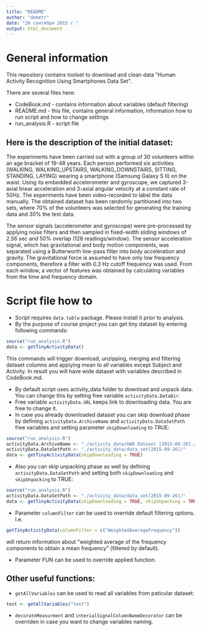 ```yaml
---
title: "README"
author: "demetr"
date: "26 сентября 2015 г."
output: html_document
---
```


# General information

This repository contains toolset to download and clean data "Human Activity Recognition Using Smartphones Data Set".

There are several files here:

* CodeBook.md - contains information about variables (default filtering)
* README.md - this file, contains general information, information how to run script and how to change settings
* run_analysis.R - script file

## Here is the description of the initial dataset:

The experiments have been carried out with a group of 30 volunteers within an age bracket of 19-48 years. Each person performed six activities (WALKING, WALKING_UPSTAIRS, WALKING_DOWNSTAIRS, SITTING, STANDING, LAYING) wearing a smartphone (Samsung Galaxy S II) on the waist. Using its embedded accelerometer and gyroscope, we captured 3-axial linear acceleration and 3-axial angular velocity at a constant rate of 50Hz. The experiments have been video-recorded to label the data manually. The obtained dataset has been randomly partitioned into two sets, where 70% of the volunteers was selected for generating the training data and 30% the test data.

The sensor signals (accelerometer and gyroscope) were pre-processed by applying noise filters and then sampled in fixed-width sliding windows of 2.56 sec and 50% overlap (128 readings/window). The sensor acceleration signal, which has gravitational and body motion components, was separated using a Butterworth low-pass filter into body acceleration and gravity. The gravitational force is assumed to have only low frequency components, therefore a filter with 0.3 Hz cutoff frequency was used. From each window, a vector of features was obtained by calculating variables from the time and frequency domain.

# Script file how to

* Script requires `data.table` package. Please install it prior to analysis.
* By the purpose of course project you can get tiny dataset by entering following commands:
```R
source("run_analysis.R")
data <- getTinyActivityData()
```
This commands will trigger download, unzipping, merging and filtering dataset columns and applying mean to all variables except Subject and Activity. In result you will have wide dataset with variables described in CodeBook.md.

* By default script uses activity_data folder to download and unpack data. You can change this by setting free variable `activityData.DataDir`.
* Free variable `activityData.URL` keeps link to downloading data. You are free to change it.
* In case you already downloaded dataset you can skip download phase by defining `activityData.ArchiveName` and `activityData.DataSetPath` free variables and setting parameter `skipDownloading` to TRUE:
```R
source("run_analysis.R")
activityData.ArchiveName <- "./activity_data/HAR Dataset [2015-09-26].zip"
activityData.DataSetPath <- "./activity_data/data_set[2015-09-26]/"
data <- getTinyActivityData(skipDownloading = TRUE)
```
* Also you can skip unpacking phase as well by defining `activityData.DataSetPath` and setting both `skipDownloading` and `skipUnpacking` to TRUE:
```R
source("run_analysis.R")
activityData.DataSetPath <- "./activity_data/data_set[2015-09-26]/"
data <- getTinyActivityData(skipDownloading = TRUE, skipUnpacking = TRUE)
```
* Parameter `columnFilter` can be used to override default filtering options. I.e.  
```R
getTinyActivityData(columnFilter = c("WeightedAverageFrequency"))
```
will return information about "weighted average of the frequency components to obtain a mean frequency" (filtered by default).

* Parameter FUN can be used to override applied function.

## Other useful functions:
* `getAllVariables` can be used to read all variables from paticular dataset:
```R
test <- getAllVariables("test")
```
* `decorateMeasurment` and `interialSignalColumnNameDecorator` can be overriden in case you want to change variables naming.
